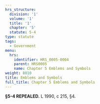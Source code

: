 ```yaml
---
hrs_structure:
  division: '1'
  volume: '1'
  title: '1'
  chapter: '5'
  statute: 5-4
type: statute
tags:
  - Government
menu:
  hrs:
    identifier: HRS_0005-0004
    parent: HRS0005
    name: Chapter 5 Emblems and Symbols
weight: 8010
title: Emblems and Symbols
full_title: Chapter 5 Emblems and Symbols
---
```

**§5-4 REPEALED.** L 1990, c 215, §4.